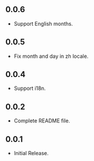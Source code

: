 ## 0.0.6

* Support English months.

## 0.0.5

* Fix month and day in zh locale.

## 0.0.4

* Support i18n.

## 0.0.2

* Complete README file.

## 0.0.1

* Initial Release.
